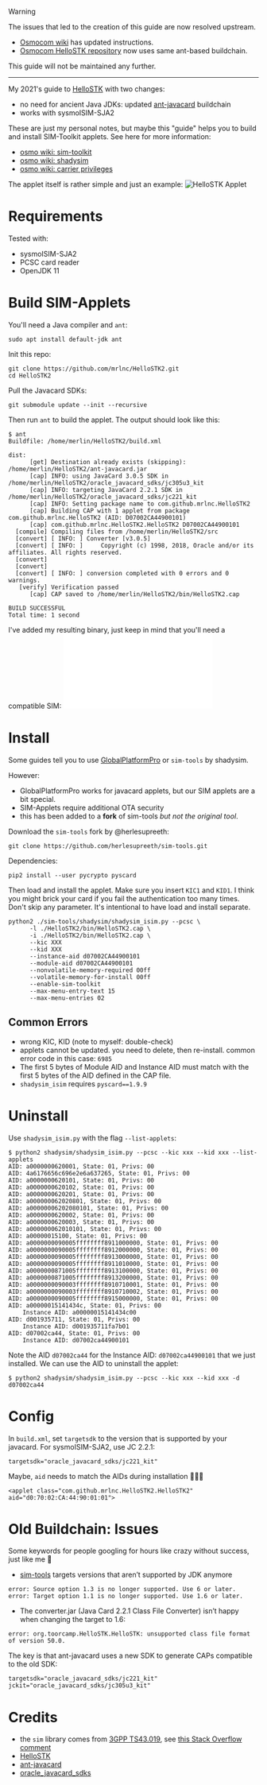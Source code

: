 
>[!WARNING]
>The issues that led to the creation of this guide are now resolved upstream.
>- [Osmocom wiki](https://osmocom.org/projects/cellular-infrastructure/wiki/HelloSTK) has updated instructions.
>- [Osmocom HelloSTK repository](https://gitea.osmocom.org/sim-card/hello-stk/) now uses same ant-based buildchain.

This guide will not be maintained any further.

---

My 2021's guide to [HelloSTK](https://git.osmocom.org/sim/hello-stk/) with two changes:
* no need for ancient Java JDKs: updated [ant-javacard](https://github.com/martinpaljak/ant-javacard) buildchain
* works with sysmoISIM-SJA2

These are just my personal notes, but maybe this "guide" helps you to build and install SIM-Toolkit applets. See here for more information:
* [osmo wiki: sim-toolkit](https://osmocom.org/projects/sim-toolkit/wiki)
* [osmo wiki: shadysim](https://osmocom.org/projects/cellular-infrastructure/wiki/Shadysimpy)
* [osmo wiki: carrier privileges](https://osmocom.org/projects/cellular-infrastructure/wiki/VoLTE_IMS_Android_Carrier_Privileges)

The applet itself is rather simple and just an example:
![HelloSTK Applet](./hello-stk.png)

# Requirements

Tested with:
* sysmoISIM-SJA2
* PCSC card reader
* OpenJDK 11

# Build SIM-Applets
You'll need a Java compiler and `ant`:

```
sudo apt install default-jdk ant
```

Init this repo:
```
git clone https://github.com/mrlnc/HelloSTK2.git
cd HelloSTK2
```

Pull the Javacard SDKs:
```
git submodule update --init --recursive
```

Then run `ant` to build the applet. The output should look like this:
```
$ ant
Buildfile: /home/merlin/HelloSTK2/build.xml

dist:
      [get] Destination already exists (skipping): /home/merlin/HelloSTK2/ant-javacard.jar
      [cap] INFO: using JavaCard 3.0.5 SDK in /home/merlin/HelloSTK2/oracle_javacard_sdks/jc305u3_kit
      [cap] INFO: targeting JavaCard 2.2.1 SDK in /home/merlin/HelloSTK2/oracle_javacard_sdks/jc221_kit
      [cap] INFO: Setting package name to com.github.mrlnc.HelloSTK2
      [cap] Building CAP with 1 applet from package com.github.mrlnc.HelloSTK2 (AID: D07002CA44900101)
      [cap] com.github.mrlnc.HelloSTK2.HelloSTK2 D07002CA44900101
  [compile] Compiling files from /home/merlin/HelloSTK2/src
  [convert] [ INFO: ] Converter [v3.0.5]
  [convert] [ INFO: ]     Copyright (c) 1998, 2018, Oracle and/or its affiliates. All rights reserved.
  [convert]     
  [convert]     
  [convert] [ INFO: ] conversion completed with 0 errors and 0 warnings.
   [verify] Verification passed
      [cap] CAP saved to /home/merlin/HelloSTK2/bin/HelloSTK2.cap

BUILD SUCCESSFUL
Total time: 1 second
```

I've added my resulting binary, just keep in mind that you'll need a compatible SIM: ![HelloSTK2.cap](./HelloSTK2.cap)

# Install

Some guides tell you to use [GlobalPlatformPro](https://github.com/martinpaljak/GlobalPlatformPro#get-it-now) or `sim-tools` by shadysim.

However:
* GlobalPlatformPro works for javacard applets, but our SIM applets are a bit special.
* SIM-Applets require additional OTA security
* this has been added to a **fork** of sim-tools *but not the original tool*.

Download the `sim-tools` fork by @herlesupreeth:

```
git clone https://github.com/herlesupreeth/sim-tools.git
```

Dependencies:
```
pip2 install --user pycrypto pyscard
```

Then load and install the applet. Make sure you insert `KIC1` and `KID1`. I think you might brick your card if you fail the authentication too many times. Don't skip any parameter. It's intentional to have load and install separate.


```
python2 ./sim-tools/shadysim/shadysim_isim.py --pcsc \
      -l ./HelloSTK2/bin/HelloSTK2.cap \
      -i ./HelloSTK2/bin/HelloSTK2.cap \
      --kic XXX
      --kid XXX
      --instance-aid d07002CA44900101
      --module-aid d07002CA44900101
      --nonvolatile-memory-required 00ff
      --volatile-memory-for-install 00ff
      --enable-sim-toolkit
      --max-menu-entry-text 15
      --max-menu-entries 02
```

## Common Errors

- wrong KIC, KID (note to myself: double-check)
- applets cannot be updated. you need to delete, then re-install. common error code in this case: `6985`
- The first 5 bytes of Module AID and Instance AID must match with the first 5 bytes of the AID defined in the CAP file.
- `shadysim_isim` requires `pyscard==1.9.9`

# Uninstall

Use `shadysim_isim.py` with the flag `--list-applets`:
```
$ python2 shadysim/shadysim_isim.py --pcsc --kic xxx --kid xxx --list-applets
AID: a0000000620001, State: 01, Privs: 00
AID: 4a6176656c696e2e6a637265, State: 01, Privs: 00
AID: a0000000620101, State: 01, Privs: 00
AID: a0000000620102, State: 01, Privs: 00
AID: a0000000620201, State: 01, Privs: 00
AID: a000000062020801, State: 01, Privs: 00
AID: a00000006202080101, State: 01, Privs: 00
AID: a0000000620002, State: 01, Privs: 00
AID: a0000000620003, State: 01, Privs: 00
AID: a000000062010101, State: 01, Privs: 00
AID: a00000015100, State: 01, Privs: 00
AID: a0000000090005ffffffff8911000000, State: 01, Privs: 00
AID: a0000000090005ffffffff8912000000, State: 01, Privs: 00
AID: a0000000090005ffffffff8913000000, State: 01, Privs: 00
AID: a0000000090005ffffffff8911010000, State: 01, Privs: 00
AID: a0000000871005ffffffff8913100000, State: 01, Privs: 00
AID: a0000000871005ffffffff8913200000, State: 01, Privs: 00
AID: a0000000090003ffffffff8910710001, State: 01, Privs: 00
AID: a0000000090003ffffffff8910710002, State: 01, Privs: 00
AID: a0000000090005ffffffff8915000000, State: 01, Privs: 00
AID: a00000015141434c, State: 01, Privs: 00
	Instance AID: a00000015141434c00
AID: d001935711, State: 01, Privs: 00
	Instance AID: d001935711fa7b01
AID: d07002ca44, State: 01, Privs: 00
	Instance AID: d07002ca44900101
```

Note the AID `d07002ca44` for the Instance AID: `d07002ca44900101` that we just installed. We can use the AID to uninstall the applet:

```
$ python2 shadysim/shadysim_isim.py --pcsc --kic xxx --kid xxx -d d07002ca44
```

# Config

In `build.xml`, set `targetsdk` to the version that is supported by your javacard.
For sysmoISIM-SJA2, use JC 2.2.1:
```
targetsdk="oracle_javacard_sdks/jc221_kit"
```

Maybe, `aid` needs to match the AIDs during installation 🤷🏼‍♂️
```
<applet class="com.github.mrlnc.HelloSTK2.HelloSTK2" aid="d0:70:02:CA:44:90:01:01">
```

# Old Buildchain: Issues

Some keywords for people googling for hours like crazy without success, just like me 💫

- [sim-tools](https://github.com/Shadytel/sim-tools) targets versions that aren’t supported by JDK anymore
```
error: Source option 1.3 is no longer supported. Use 6 or later.
error: Target option 1.1 is no longer supported. Use 1.6 or later.
```
- The converter.jar (Java Card 2.2.1 Class File Converter) isn’t happy when changing the target to 1.6:
```
error: org.toorcamp.HelloSTK.HelloSTK: unsupported class file format of version 50.0.
```

The key is that ant-javacard uses a new SDK to generate CAPs compatible to the old SDK:
```
targetsdk="oracle_javacard_sdks/jc221_kit" jckit="oracle_javacard_sdks/jc305u3_kit" 
```

# Credits

* the `sim` library comes from [3GPP TS43.019](http://www.3gpp.org/ftp/Specs/archive/43_series/43.019/43019-560.zip), see [this Stack Overflow comment](https://stackoverflow.com/a/22471187)
* [HelloSTK](https://git.osmocom.org/sim/hello-stk/)
* [ant-javacard](https://github.com/martinpaljak/ant-javacard)
* [oracle_javacard_sdks](https://github.com/martinpaljak/oracle_javacard_sdks)
